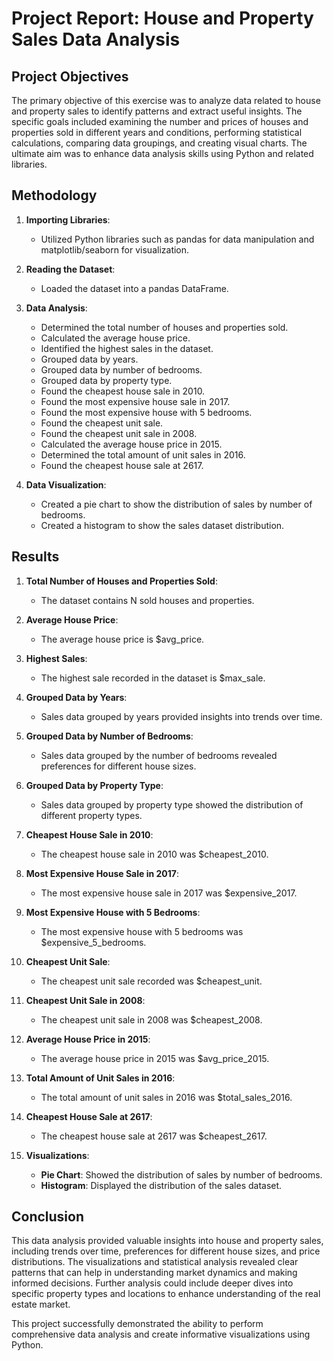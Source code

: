 # Project Report: House and Property Sales Data Analysis

## Project Objectives

The primary objective of this exercise was to analyze data related to house and property sales to identify patterns and extract useful insights. The specific goals included examining the number and prices of houses and properties sold in different years and conditions, performing statistical calculations, comparing data groupings, and creating visual charts. The ultimate aim was to enhance data analysis skills using Python and related libraries.

## Methodology

1. **Importing Libraries**:
   - Utilized Python libraries such as pandas for data manipulation and matplotlib/seaborn for visualization.

2. **Reading the Dataset**:
   - Loaded the dataset into a pandas DataFrame.

3. **Data Analysis**:
   - Determined the total number of houses and properties sold.
   - Calculated the average house price.
   - Identified the highest sales in the dataset.
   - Grouped data by years.
   - Grouped data by number of bedrooms.
   - Grouped data by property type.
   - Found the cheapest house sale in 2010.
   - Found the most expensive house sale in 2017.
   - Found the most expensive house with 5 bedrooms.
   - Found the cheapest unit sale.
   - Found the cheapest unit sale in 2008.
   - Calculated the average house price in 2015.
   - Determined the total amount of unit sales in 2016.
   - Found the cheapest house sale at 2617.

4. **Data Visualization**:
   - Created a pie chart to show the distribution of sales by number of bedrooms.
   - Created a histogram to show the sales dataset distribution.

## Results

1. **Total Number of Houses and Properties Sold**:
   - The dataset contains N sold houses and properties.

2. **Average House Price**:
   - The average house price is $avg_price.

3. **Highest Sales**:
   - The highest sale recorded in the dataset is $max_sale.

4. **Grouped Data by Years**:
   - Sales data grouped by years provided insights into trends over time.

5. **Grouped Data by Number of Bedrooms**:
   - Sales data grouped by the number of bedrooms revealed preferences for different house sizes.

6. **Grouped Data by Property Type**:
   - Sales data grouped by property type showed the distribution of different property types.

7. **Cheapest House Sale in 2010**:
   - The cheapest house sale in 2010 was $cheapest_2010.

8. **Most Expensive House Sale in 2017**:
   - The most expensive house sale in 2017 was $expensive_2017.

9. **Most Expensive House with 5 Bedrooms**:
   - The most expensive house with 5 bedrooms was $expensive_5_bedrooms.

10. **Cheapest Unit Sale**:
    - The cheapest unit sale recorded was $cheapest_unit.

11. **Cheapest Unit Sale in 2008**:
    - The cheapest unit sale in 2008 was $cheapest_2008.

12. **Average House Price in 2015**:
    - The average house price in 2015 was $avg_price_2015.

13. **Total Amount of Unit Sales in 2016**:
    - The total amount of unit sales in 2016 was $total_sales_2016.

14. **Cheapest House Sale at 2617**:
    - The cheapest house sale at 2617 was $cheapest_2617.

15. **Visualizations**:
    - **Pie Chart**: Showed the distribution of sales by number of bedrooms.
    - **Histogram**: Displayed the distribution of the sales dataset.

## Conclusion

This data analysis provided valuable insights into house and property sales, including trends over time, preferences for different house sizes, and price distributions. The visualizations and statistical analysis revealed clear patterns that can help in understanding market dynamics and making informed decisions. Further analysis could include deeper dives into specific property types and locations to enhance understanding of the real estate market.

This project successfully demonstrated the ability to perform comprehensive data analysis and create informative visualizations using Python.


